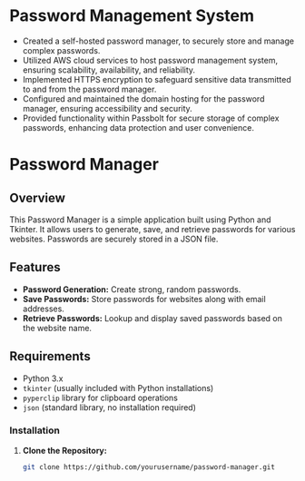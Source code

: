 # Password Management System 
- Created a self-hosted password manager, to securely store and manage complex passwords.
- Utilized AWS cloud services to host password management system, ensuring scalability, availability, and reliability.
- Implemented HTTPS encryption to safeguard sensitive data transmitted to and from the password manager.
- Configured and maintained the domain hosting for the password manager, ensuring accessibility and security.
- Provided functionality within Passbolt for secure storage of complex passwords, enhancing data protection and user convenience.
  
# Password Manager

## Overview

This Password Manager is a simple application built using Python and Tkinter. It allows users to generate, save, and retrieve passwords for various websites. Passwords are securely stored in a JSON file.

## Features

- **Password Generation:** Create strong, random passwords.
- **Save Passwords:** Store passwords for websites along with email addresses.
- **Retrieve Passwords:** Lookup and display saved passwords based on the website name.

## Requirements

- Python 3.x
- `tkinter` (usually included with Python installations)
- `pyperclip` library for clipboard operations
- `json` (standard library, no installation required)

### Installation

1. **Clone the Repository:**
   ```bash
   git clone https://github.com/yourusername/password-manager.git












